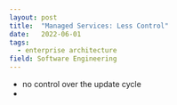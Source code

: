 ```yaml
---
layout: post
title:  "Managed Services: Less Control"
date:   2022-06-01
tags:
  - enterprise architecture
field: Software Engineering
---
```


- no control over the update cycle
-
